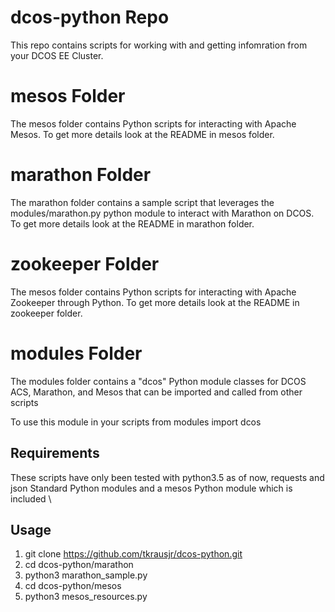 # dcos-python Repo
This repo contains scripts for working with and getting infomration from your DCOS EE Cluster.

# mesos Folder
The mesos folder contains Python scripts for interacting with Apache Mesos. To get more details look at the README in mesos folder.

# marathon Folder
The marathon folder contains a sample script that leverages the modules/marathon.py python module to interact with Marathon on DCOS.  To get more details look at the README in marathon folder.

# zookeeper Folder
The mesos folder contains Python scripts for interacting with Apache Zookeeper through Python. To get more details look at the README in zookeeper folder.

# modules Folder
The modules folder contains a "dcos" Python module classes for DCOS ACS, Marathon, and Mesos that can be imported and called from other scripts

To use this module in your scripts 
from modules import dcos

## Requirements
These scripts have only been tested with python3.5 as of now, requests and json Standard Python modules and a mesos Python module which is included \


## Usage
1) git clone https://github.com/tkrausjr/dcos-python.git
2) cd dcos-python/marathon
3) python3 marathon_sample.py
4) cd dcos-python/mesos
5) python3 mesos_resources.py




